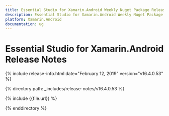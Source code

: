 ```yaml
---
title: Essential Studio for Xamarin.Android Weekly Nuget Package Release Notes  
description: Essential Studio for Xamarin.Android Weekly Nuget Package Release Notes  
platform: Xamarin.Android
documentation: ug
---
```


# Essential Studio for Xamarin.Android  Release Notes  

{% include release-info.html date="February 12, 2019"  version="v16.4.0.53" %} 


{% directory path: _includes/release-notes/v16.4.0.53 %}

{% include {{file.url}} %}

{% enddirectory %}
